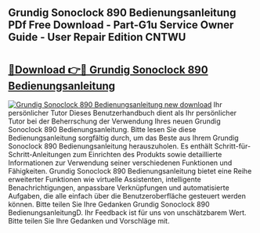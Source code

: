 ## Grundig Sonoclock 890 Bedienungsanleitung PDf Free Download - Part-G1u Service Owner Guide - User Repair Edition CNTWU

# <h2><a href="http://df2hoy.blite.top/?on=Grundig+Sonoclock+890+Bedienungsanleitung">🔗Download 👉🔴 Grundig Sonoclock 890 Bedienungsanleitung</a></h2>

[![Grundig Sonoclock 890 Bedienungsanleitung new download](https://i.imgur.com/lujVjoI.png)](http://df2hoy.blite.top/?on=Grundig+Sonoclock+890+Bedienungsanleitung)
Ihr persönlicher Tutor Dieses Benutzerhandbuch dient als Ihr persönlicher Tutor bei der Beherrschung der Verwendung Ihres neuen Grundig Sonoclock 890 Bedienungsanleitung. Bitte lesen Sie diese Bedienungsanleitung sorgfältig durch, um das Beste aus Ihrem Grundig Sonoclock 890 Bedienungsanleitung herauszuholen. Es enthält Schritt-für-Schritt-Anleitungen zum Einrichten des Produkts sowie detaillierte Informationen zur Verwendung seiner verschiedenen Funktionen und Fähigkeiten. Grundig Sonoclock 890 Bedienungsanleitung bietet eine Reihe erweiterter Funktionen wie virtuelle Assistenten, intelligente Benachrichtigungen, anpassbare Verknüpfungen und automatisierte Aufgaben, die alle einfach über die Benutzeroberfläche gesteuert werden können. Bitte teilen Sie Ihre Gedanken Grundig Sonoclock 890 BedienungsanleitungD. Ihr Feedback ist für uns von unschätzbarem Wert. Bitte teilen Sie Ihre Gedanken und Vorschläge mit.
